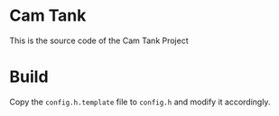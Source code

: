 # Cam Tank
This is the source code of the Cam Tank Project


# Build
Copy the `config.h.template` file to `config.h` and modify it accordingly.



